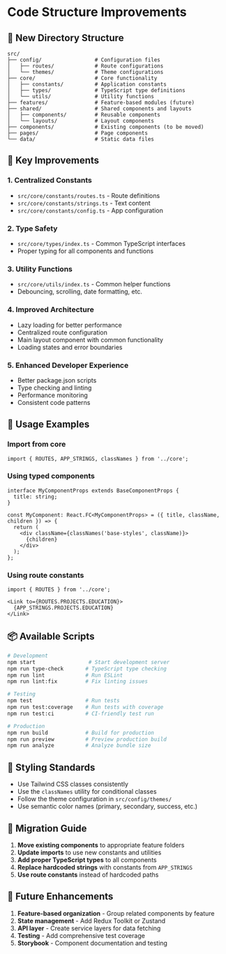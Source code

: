 # Code Structure Improvements

## 📁 New Directory Structure

```
src/
├── config/                 # Configuration files
│   ├── routes/             # Route configurations
│   └── themes/             # Theme configurations
├── core/                   # Core functionality
│   ├── constants/          # Application constants
│   ├── types/              # TypeScript type definitions
│   └── utils/              # Utility functions
├── features/               # Feature-based modules (future)
├── shared/                 # Shared components and layouts
│   ├── components/         # Reusable components
│   └── layouts/            # Layout components
├── components/             # Existing components (to be moved)
├── pages/                  # Page components
└── data/                   # Static data files
```

## 🎯 Key Improvements

### 1. **Centralized Constants**
- `src/core/constants/routes.ts` - Route definitions
- `src/core/constants/strings.ts` - Text content
- `src/core/constants/config.ts` - App configuration

### 2. **Type Safety**
- `src/core/types/index.ts` - Common TypeScript interfaces
- Proper typing for all components and functions

### 3. **Utility Functions**
- `src/core/utils/index.ts` - Common helper functions
- Debouncing, scrolling, date formatting, etc.

### 4. **Improved Architecture**
- Lazy loading for better performance
- Centralized route configuration
- Main layout component with common functionality
- Loading states and error boundaries

### 5. **Enhanced Developer Experience**
- Better package.json scripts
- Type checking and linting
- Performance monitoring
- Consistent code patterns

## 🚀 Usage Examples

### Import from core
```tsx
import { ROUTES, APP_STRINGS, classNames } from '../core';
```

### Using typed components
```tsx
interface MyComponentProps extends BaseComponentProps {
  title: string;
}

const MyComponent: React.FC<MyComponentProps> = ({ title, className, children }) => {
  return (
    <div className={classNames('base-styles', className)}>
      {children}
    </div>
  );
};
```

### Using route constants
```tsx
import { ROUTES } from '../core';

<Link to={ROUTES.PROJECTS.EDUCATION}>
  {APP_STRINGS.PROJECTS.EDUCATION}
</Link>
```

## 📦 Available Scripts

```bash
# Development
npm start                 # Start development server
npm run type-check       # TypeScript type checking
npm run lint             # Run ESLint
npm run lint:fix         # Fix linting issues

# Testing
npm test                 # Run tests
npm run test:coverage    # Run tests with coverage
npm run test:ci          # CI-friendly test run

# Production
npm run build            # Build for production
npm run preview          # Preview production build
npm run analyze          # Analyze bundle size
```

## 🎨 Styling Standards

- Use Tailwind CSS classes consistently
- Use the `classNames` utility for conditional classes
- Follow the theme configuration in `src/config/themes/`
- Use semantic color names (primary, secondary, success, etc.)

## 🔄 Migration Guide

1. **Move existing components** to appropriate feature folders
2. **Update imports** to use new constants and utilities
3. **Add proper TypeScript types** to all components
4. **Replace hardcoded strings** with constants from `APP_STRINGS`
5. **Use route constants** instead of hardcoded paths

## 🎯 Future Enhancements

1. **Feature-based organization** - Group related components by feature
2. **State management** - Add Redux Toolkit or Zustand
3. **API layer** - Create service layers for data fetching
4. **Testing** - Add comprehensive test coverage
5. **Storybook** - Component documentation and testing
